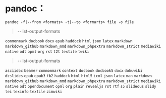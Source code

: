# pandoc：
`pandoc -f|--from <formats> -t|--to <formarts> file -o file` 

> --list-output-formats 

`commonmark` `docbook` `docx` `epub` `haddock` `html` `json` `latex` `markdown` `markdown_github` `markdown_mmd` `markdown_phpextra` `markdown_strict` `mediawiki` `native` `odt` `opml` `org` `rst` `t2t` `textile` `twiki`

> --list-output-formats 

`asciidoc` `beamer` `commonmark` `context` `docbook` `docbook5` `docx` `dokuwiki` `dzslides` `epub` `epub3` `fb2` `haddock` `html` `html5` `icml` `json` `latex` `man` `markdown` `markdown_github` `markdown_mmd` `markdown_phpextra` `markdown_strict` `mediawiki` `native` `odt` `opendocument` `opml` `org` `plain` `revealjs` `rst` `rtf` `s5` `slideous` `slidy` `tei` `texinfo` `textile` `zimwiki`
